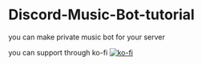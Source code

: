 # Discord-Music-Bot-tutorial
you can make private music bot for your server 


you can support through ko-fi
[![ko-fi](https://www.ko-fi.com/img/githubbutton_sm.svg)](https://ko-fi.com/W7W62MD1Y)
